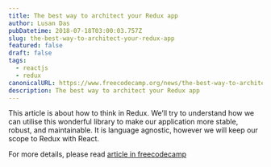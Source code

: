 ```yaml
---
title: The best way to architect your Redux app
author: Lusan Das
pubDatetime: 2018-07-18T03:00:03.757Z
slug: the-best-way-to-architect-your-redux-app
featured: false
draft: false
tags:
  - reactjs
  - redux
canonicalURL: https://www.freecodecamp.org/news/the-best-way-to-architect-your-redux-app-ad9bd16c8e2d/
description: The best way to architect your Redux app
---
```


This article is about how to think in Redux. We’ll try to understand how we can utilise this wonderful library to make our application more stable, robust, and maintainable. It is language agnostic, however we will keep our scope to Redux with React.

For more details, please read [article in freecodecamp](https://www.freecodecamp.org/news/the-best-way-to-architect-your-redux-app-ad9bd16c8e2d/)
